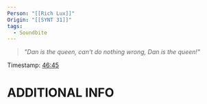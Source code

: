 ```yaml
---
Person: "[[Rich Lux]]"
Origin: "[[SYNT 31]]"
tags:
  - Soundbite
---
```

> *"Dan is the queen, can't do nothing wrong, Dan is the queen!"*

Timestamp: [46:45](https://youtu.be/EebY1rsvEgE?t=2805)

# ADDITIONAL INFO